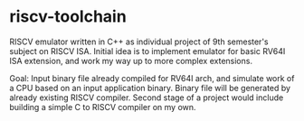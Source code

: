 # riscv-toolchain

RISCV emulator written in C++ as individual project of 9th semester's subject on RISCV ISA. Initial idea is to implement emulator for basic RV64I ISA extension, and work my way up to more complex extensions.

Goal:
	Input binary file already compiled for RV64I arch, and simulate work of a CPU based on an input application binary. Binary file will be generated by already existing RISCV compiler. Second stage of a project would include building a simple C to RISCV compiler on my own.
